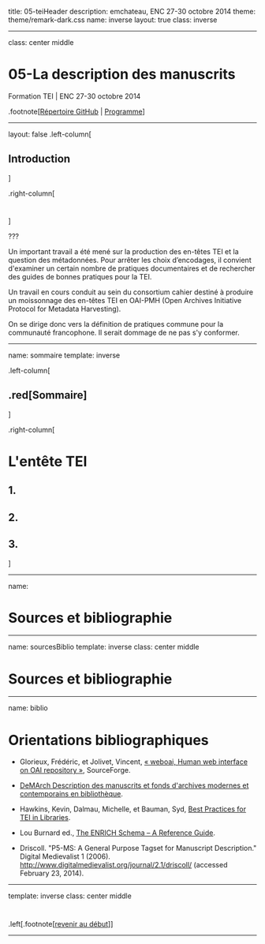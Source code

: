 title: 05-teiHeader
description: emchateau, ENC 27-30 octobre 2014
theme: theme/remark-dark.css
name: inverse
layout: true
class: inverse

---

class: center middle

# 05-La description des manuscrits
Formation TEI | ENC 27-30 octobre 2014

.footnote[[Répertoire GitHub](https://github.com/emchateau/formEnc2014-10) | [Programme](00-programme.html)]

---

layout: false
.left-column[
  ## Introduction
]

.right-column[
#

]

???

Un important travail a été mené sur la production des en-têtes TEI et la question des métadonnées. Pour arrêter les choix d’encodages, il convient d'examiner un certain nombre de pratiques documentaires  et de rechercher des guides de bonnes pratiques pour la TEI.

Un travail en cours conduit au sein du consortium cahier destiné à produire un moissonnage des en-têtes TEI en OAI-PMH (Open Archives Initiative Protocol for Metadata Harvesting).

On se dirige donc vers la définition de pratiques commune pour la communauté francophone. Il serait dommage de ne pas s'y conformer.


---

name: sommaire
template: inverse

.left-column[
##  .red[Sommaire]
]

.right-column[
# L'entête TEI

## 1.

## 2.

## 3.
]

---

name:

# Sources et bibliographie

---

name: sourcesBiblio
template: inverse
class: center middle

# Sources et bibliographie

---

name: biblio

# Orientations bibliographiques

- Glorieux, Frédéric, et Jolivet, Vincent, [« weboai, Human web interface on OAI repository »](http://weboai.sourceforge.net), SourceForge.

- [DeMArch Description des manuscrits et fonds d'archives modernes et contemporains en bibliothèque](http://www.bnf.fr/fr/professionnels/normes_catalogage/a.ead_demarch.html).

- Hawkins, Kevin, Dalmau, Michelle, et Bauman, Syd, [Best Practices for TEI in Libraries](http://www.tei-c.org/SIG/Libraries/teiinlibraries/main-driver.html).

- Lou Burnard ed., [The ENRICH Schema – A Reference Guide](http://projects.oucs.ox.ac.uk/ENRICH/).

- Driscoll. "P5-MS: A General Purpose Tagset for Manuscript Description." Digital Medievalist 1 (2006). http://www.digitalmedievalist.org/journal/2.1/driscoll/ (accessed February 23, 2014).

---

template: inverse
class: center middle

#

.left[.footnote[[revenir au début](#index)]]

---
